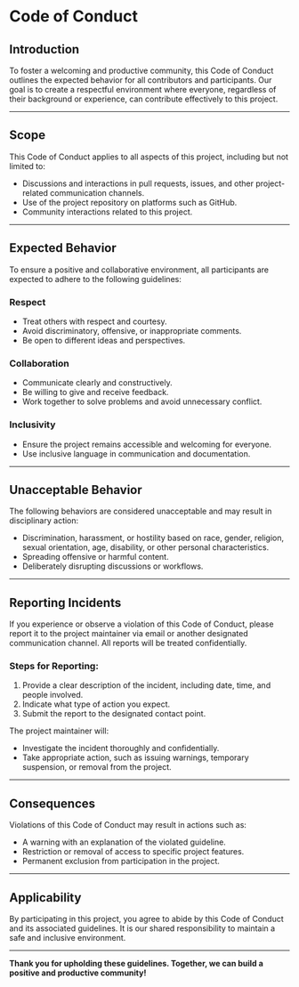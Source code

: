 # Code of Conduct

## **Introduction**

To foster a welcoming and productive community, this Code of Conduct outlines the expected behavior for all contributors and participants. Our goal is to create a respectful environment where everyone, regardless of their background or experience, can contribute effectively to this project.

---

## **Scope**

This Code of Conduct applies to all aspects of this project, including but not limited to:

- Discussions and interactions in pull requests, issues, and other project-related communication channels.
- Use of the project repository on platforms such as GitHub.
- Community interactions related to this project.

---

## **Expected Behavior**

To ensure a positive and collaborative environment, all participants are expected to adhere to the following guidelines:

### **Respect**

- Treat others with respect and courtesy.
- Avoid discriminatory, offensive, or inappropriate comments.
- Be open to different ideas and perspectives.

### **Collaboration**

- Communicate clearly and constructively.
- Be willing to give and receive feedback.
- Work together to solve problems and avoid unnecessary conflict.

### **Inclusivity**

- Ensure the project remains accessible and welcoming for everyone.
- Use inclusive language in communication and documentation.

---

## **Unacceptable Behavior**

The following behaviors are considered unacceptable and may result in disciplinary action:

- Discrimination, harassment, or hostility based on race, gender, religion, sexual orientation, age, disability, or other personal characteristics.
- Spreading offensive or harmful content.
- Deliberately disrupting discussions or workflows.

---

## **Reporting Incidents**

If you experience or observe a violation of this Code of Conduct, please report it to the project maintainer via email or another designated communication channel. All reports will be treated confidentially.

### **Steps for Reporting:**

1. Provide a clear description of the incident, including date, time, and people involved.
2. Indicate what type of action you expect.
3. Submit the report to the designated contact point.

The project maintainer will:

- Investigate the incident thoroughly and confidentially.
- Take appropriate action, such as issuing warnings, temporary suspension, or removal from the project.

---

## **Consequences**

Violations of this Code of Conduct may result in actions such as:

- A warning with an explanation of the violated guideline.
- Restriction or removal of access to specific project features.
- Permanent exclusion from participation in the project.

---

## **Applicability**

By participating in this project, you agree to abide by this Code of Conduct and its associated guidelines. It is our shared responsibility to maintain a safe and inclusive environment.

---

**Thank you for upholding these guidelines. Together, we can build a positive and productive community!**
